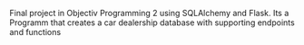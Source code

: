 Final project in Objectiv Programming 2 using SQLAlchemy and Flask. Its a Programm that creates a car dealership database with supporting endpoints and functions
